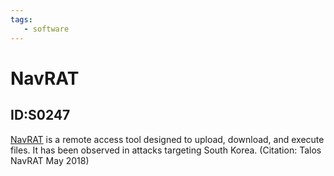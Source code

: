 ```yaml
---
tags:
   - software
---
```

# NavRAT
## ID:S0247
[NavRAT](/mitre/software/S0247) is a remote access tool designed to upload, download, and execute files. It has been observed in attacks targeting South Korea. (Citation: Talos NavRAT May 2018)
